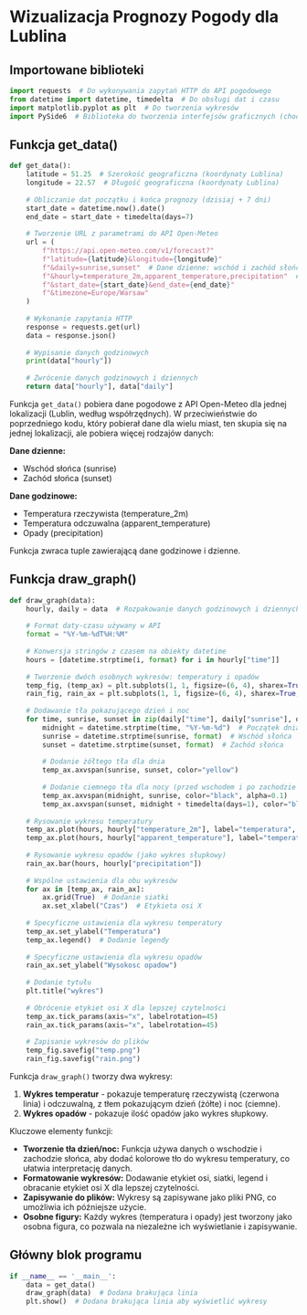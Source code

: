 # Wizualizacja Prognozy Pogody dla Lublina

## Importowane biblioteki

```python
import requests  # Do wykonywania zapytań HTTP do API pogodowego
from datetime import datetime, timedelta  # Do obsługi dat i czasu
import matplotlib.pyplot as plt  # Do tworzenia wykresów
import PySide6  # Biblioteka do tworzenia interfejsów graficznych (choć nie jest bezpośrednio używana w tym kodzie)
```

## Funkcja get_data()

```python
def get_data():
    latitude = 51.25  # Szerokość geograficzna (koordynaty Lublina)
    longitude = 22.57  # Długość geograficzna (koordynaty Lublina)
    
    # Obliczanie dat początku i końca prognozy (dzisiaj + 7 dni)
    start_date = datetime.now().date()
    end_date = start_date + timedelta(days=7)
    
    # Tworzenie URL z parametrami do API Open-Meteo
    url = (
        f"https://api.open-meteo.com/v1/forecast?"
        f"latitude={latitude}&longitude={longitude}"
        f"&daily=sunrise,sunset"  # Dane dzienne: wschód i zachód słońca
        f"&hourly=temperature_2m,apparent_temperature,precipitation"  # Dane godzinowe: temperatura rzeczywista, odczuwalna i opady
        f"&start_date={start_date}&end_date={end_date}"
        f"&timezone=Europe/Warsaw"
    )
    
    # Wykonanie zapytania HTTP
    response = requests.get(url)
    data = response.json()
    
    # Wypisanie danych godzinowych
    print(data["hourly"])
    
    # Zwrócenie danych godzinowych i dziennych
    return data["hourly"], data["daily"]
```

Funkcja `get_data()` pobiera dane pogodowe z API Open-Meteo dla jednej lokalizacji (Lublin, według współrzędnych). W przeciwieństwie do poprzedniego kodu, który pobierał dane dla wielu miast, ten skupia się na jednej lokalizacji, ale pobiera więcej rodzajów danych:

**Dane dzienne:**
- Wschód słońca (sunrise)
- Zachód słońca (sunset)

**Dane godzinowe:**
- Temperatura rzeczywista (temperature_2m)
- Temperatura odczuwalna (apparent_temperature)
- Opady (precipitation)

Funkcja zwraca tuple zawierającą dane godzinowe i dzienne.

## Funkcja draw_graph()

```python
def draw_graph(data):
    hourly, daily = data  # Rozpakowanie danych godzinowych i dziennych
    
    # Format daty-czasu używany w API
    format = "%Y-%m-%dT%H:%M"
    
    # Konwersja stringów z czasem na obiekty datetime
    hours = [datetime.strptime(i, format) for i in hourly["time"]]
    
    # Tworzenie dwóch osobnych wykresów: temperatury i opadów
    temp_fig, (temp_ax) = plt.subplots(1, 1, figsize=(6, 4), sharex=True, dpi=75)
    rain_fig, rain_ax = plt.subplots(1, 1, figsize=(6, 4), sharex=True, dpi=75)
    
    # Dodawanie tła pokazującego dzień i noc
    for time, sunrise, sunset in zip(daily["time"], daily["sunrise"], daily["sunset"]):
        midnight = datetime.strptime(time, "%Y-%m-%d")  # Początek dnia
        sunrise = datetime.strptime(sunrise, format)  # Wschód słońca
        sunset = datetime.strptime(sunset, format)  # Zachód słońca
        
        # Dodanie żółtego tła dla dnia
        temp_ax.axvspan(sunrise, sunset, color="yellow")
        
        # Dodanie ciemnego tła dla nocy (przed wschodem i po zachodzie słońca)
        temp_ax.axvspan(midnight, sunrise, color="black", alpha=0.1)
        temp_ax.axvspan(sunset, midnight + timedelta(days=1), color="black", alpha=0.1)
    
    # Rysowanie wykresu temperatury
    temp_ax.plot(hours, hourly["temperature_2m"], label="temperatura", color="red")
    temp_ax.plot(hours, hourly["apparent_temperature"], label="temperatura odczuwalna")
    
    # Rysowanie wykresu opadów (jako wykres słupkowy)
    rain_ax.bar(hours, hourly["precipitation"])
    
    # Wspólne ustawienia dla obu wykresów
    for ax in [temp_ax, rain_ax]:
        ax.grid(True)  # Dodanie siatki
        ax.set_xlabel("Czas")  # Etykieta osi X
    
    # Specyficzne ustawienia dla wykresu temperatury
    temp_ax.set_ylabel("Temperatura")
    temp_ax.legend()  # Dodanie legendy
    
    # Specyficzne ustawienia dla wykresu opadów
    rain_ax.set_ylabel("Wysokosc opadow")
    
    # Dodanie tytułu
    plt.title("wykres")
    
    # Obrócenie etykiet osi X dla lepszej czytelności
    temp_ax.tick_params(axis="x", labelrotation=45)
    rain_ax.tick_params(axis="x", labelrotation=45)
    
    # Zapisanie wykresów do plików
    temp_fig.savefig("temp.png")
    rain_fig.savefig("rain.png")
```

Funkcja `draw_graph()` tworzy dwa wykresy:

1. **Wykres temperatur** - pokazuje temperaturę rzeczywistą (czerwona linia) i odczuwalną, z tłem pokazującym dzień (żółte) i noc (ciemne).
2. **Wykres opadów** - pokazuje ilość opadów jako wykres słupkowy.

Kluczowe elementy funkcji:

- **Tworzenie tła dzień/noc:** Funkcja używa danych o wschodzie i zachodzie słońca, aby dodać kolorowe tło do wykresu temperatury, co ułatwia interpretację danych.
- **Formatowanie wykresów:** Dodawanie etykiet osi, siatki, legend i obracanie etykiet osi X dla lepszej czytelności.
- **Zapisywanie do plików:** Wykresy są zapisywane jako pliki PNG, co umożliwia ich późniejsze użycie.
- **Osobne figury:** Każdy wykres (temperatura i opady) jest tworzony jako osobna figura, co pozwala na niezależne ich wyświetlanie i zapisywanie.

## Główny blok programu

```python
if __name__ == '__main__':
    data = get_data()
    draw_graph(data)  # Dodana brakująca linia
    plt.show()  # Dodana brakująca linia aby wyświetlić wykresy
```
